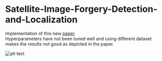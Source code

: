 # Satellite-Image-Forgery-Detection-and-Localization

Implementation of this new [paper](https://arxiv.org/pdf/1802.04881.pdf).
<br>
Hyperparameters have not been tuned well and using different dataset makes the results not good as depicted in the paper. 

![alt text](https://github.com/tailongnguyen/Satellite-Image-Forgery-Detection-and-Localization/blob/master/model.png)